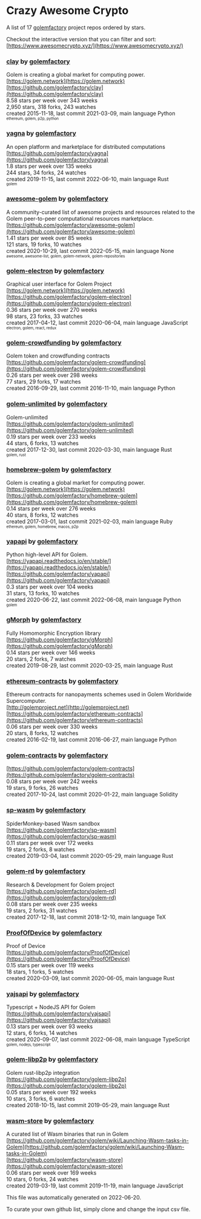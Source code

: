 # Crazy Awesome Crypto
A list of 17 [golemfactory](https://github.com/golemfactory) project repos ordered by stars.  

Checkout the interactive version that you can filter and sort: 
[https://www.awesomecrypto.xyz/](https://www.awesomecrypto.xyz/)  


### [clay](https://github.com/golemfactory/clay) by [golemfactory](https://github.com/golemfactory)  
Golem is creating a global market for computing power.  
[https://golem.network](https://golem.network)  
[https://github.com/golemfactory/clay](https://github.com/golemfactory/clay)  
8.58 stars per week over 343 weeks  
2,950 stars, 318 forks, 243 watches  
created 2015-11-18, last commit 2021-03-09, main language Python  
<sub><sup>ethereum, golem, p2p, python</sup></sub>


### [yagna](https://github.com/golemfactory/yagna) by [golemfactory](https://github.com/golemfactory)  
An open platform and marketplace for distributed computations  
[https://github.com/golemfactory/yagna](https://github.com/golemfactory/yagna)  
1.8 stars per week over 135 weeks  
244 stars, 34 forks, 24 watches  
created 2019-11-15, last commit 2022-06-10, main language Rust  
<sub><sup>golem</sup></sub>


### [awesome-golem](https://github.com/golemfactory/awesome-golem) by [golemfactory](https://github.com/golemfactory)  
A community-curated list of awesome projects and resources related to the Golem peer-to-peer computational resources marketplace.  
[https://github.com/golemfactory/awesome-golem](https://github.com/golemfactory/awesome-golem)  
1.41 stars per week over 85 weeks  
121 stars, 19 forks, 10 watches  
created 2020-10-29, last commit 2022-05-15, main language None  
<sub><sup>awesome, awesome-list, golem, golem-network, golem-repositories</sup></sub>


### [golem-electron](https://github.com/golemfactory/golem-electron) by [golemfactory](https://github.com/golemfactory)  
Graphical user interface for Golem Project  
[https://golem.network](https://golem.network)  
[https://github.com/golemfactory/golem-electron](https://github.com/golemfactory/golem-electron)  
0.36 stars per week over 270 weeks  
98 stars, 23 forks, 33 watches  
created 2017-04-12, last commit 2020-06-04, main language JavaScript  
<sub><sup>electron, golem, react, redux</sup></sub>


### [golem-crowdfunding](https://github.com/golemfactory/golem-crowdfunding) by [golemfactory](https://github.com/golemfactory)  
Golem token and crowdfunding contracts  
[https://github.com/golemfactory/golem-crowdfunding](https://github.com/golemfactory/golem-crowdfunding)  
0.26 stars per week over 298 weeks  
77 stars, 29 forks, 17 watches  
created 2016-09-29, last commit 2016-11-10, main language Python  


### [golem-unlimited](https://github.com/golemfactory/golem-unlimited) by [golemfactory](https://github.com/golemfactory)  
Golem-unlimited   
[https://github.com/golemfactory/golem-unlimited](https://github.com/golemfactory/golem-unlimited)  
0.19 stars per week over 233 weeks  
44 stars, 6 forks, 13 watches  
created 2017-12-30, last commit 2020-03-30, main language Rust  
<sub><sup>golem, rust</sup></sub>


### [homebrew-golem](https://github.com/golemfactory/homebrew-golem) by [golemfactory](https://github.com/golemfactory)  
Golem is creating a global market for computing power.  
[https://golem.network](https://golem.network)  
[https://github.com/golemfactory/homebrew-golem](https://github.com/golemfactory/homebrew-golem)  
0.14 stars per week over 276 weeks  
40 stars, 8 forks, 12 watches  
created 2017-03-01, last commit 2021-02-03, main language Ruby  
<sub><sup>ethereum, golem, homebrew, macos, p2p</sup></sub>


### [yapapi](https://github.com/golemfactory/yapapi) by [golemfactory](https://github.com/golemfactory)  
Python high-level API for Golem.  
[https://yapapi.readthedocs.io/en/stable/](https://yapapi.readthedocs.io/en/stable/)  
[https://github.com/golemfactory/yapapi](https://github.com/golemfactory/yapapi)  
0.3 stars per week over 104 weeks  
31 stars, 13 forks, 10 watches  
created 2020-06-22, last commit 2022-06-08, main language Python  
<sub><sup>golem</sup></sub>


### [gMorph](https://github.com/golemfactory/gMorph) by [golemfactory](https://github.com/golemfactory)  
Fully Homomorphic Encryption library  
[https://github.com/golemfactory/gMorph](https://github.com/golemfactory/gMorph)  
0.14 stars per week over 146 weeks  
20 stars, 2 forks, 7 watches  
created 2019-08-29, last commit 2020-03-25, main language Rust  


### [ethereum-contracts](https://github.com/golemfactory/ethereum-contracts) by [golemfactory](https://github.com/golemfactory)  
Ethereum contracts for nanopayments schemes used in Golem Worldwide Supercomputer.  
[http://golemproject.net](http://golemproject.net)  
[https://github.com/golemfactory/ethereum-contracts](https://github.com/golemfactory/ethereum-contracts)  
0.06 stars per week over 330 weeks  
20 stars, 8 forks, 12 watches  
created 2016-02-19, last commit 2016-06-27, main language Python  


### [golem-contracts](https://github.com/golemfactory/golem-contracts) by [golemfactory](https://github.com/golemfactory)  
  
[https://github.com/golemfactory/golem-contracts](https://github.com/golemfactory/golem-contracts)  
0.08 stars per week over 242 weeks  
19 stars, 9 forks, 26 watches  
created 2017-10-24, last commit 2020-01-22, main language Solidity  


### [sp-wasm](https://github.com/golemfactory/sp-wasm) by [golemfactory](https://github.com/golemfactory)  
SpiderMonkey-based Wasm sandbox  
[https://github.com/golemfactory/sp-wasm](https://github.com/golemfactory/sp-wasm)  
0.11 stars per week over 172 weeks  
19 stars, 2 forks, 8 watches  
created 2019-03-04, last commit 2020-05-29, main language Rust  


### [golem-rd](https://github.com/golemfactory/golem-rd) by [golemfactory](https://github.com/golemfactory)  
Research & Development for Golem project  
[https://github.com/golemfactory/golem-rd](https://github.com/golemfactory/golem-rd)  
0.08 stars per week over 235 weeks  
19 stars, 2 forks, 31 watches  
created 2017-12-18, last commit 2018-12-10, main language TeX  


### [ProofOfDevice](https://github.com/golemfactory/ProofOfDevice) by [golemfactory](https://github.com/golemfactory)  
Proof of Device  
[https://github.com/golemfactory/ProofOfDevice](https://github.com/golemfactory/ProofOfDevice)  
0.15 stars per week over 119 weeks  
18 stars, 1 forks, 5 watches  
created 2020-03-09, last commit 2020-06-05, main language Rust  


### [yajsapi](https://github.com/golemfactory/yajsapi) by [golemfactory](https://github.com/golemfactory)  
Typescript + NodeJS API for Golem  
[https://github.com/golemfactory/yajsapi](https://github.com/golemfactory/yajsapi)  
0.13 stars per week over 93 weeks  
12 stars, 6 forks, 14 watches  
created 2020-09-07, last commit 2022-06-08, main language TypeScript  
<sub><sup>golem, nodejs, typescript</sup></sub>


### [golem-libp2p](https://github.com/golemfactory/golem-libp2p) by [golemfactory](https://github.com/golemfactory)  
Golem rust-libp2p integration   
[https://github.com/golemfactory/golem-libp2p](https://github.com/golemfactory/golem-libp2p)  
0.05 stars per week over 192 weeks  
10 stars, 3 forks, 6 watches  
created 2018-10-15, last commit 2019-05-29, main language Rust  


### [wasm-store](https://github.com/golemfactory/wasm-store) by [golemfactory](https://github.com/golemfactory)  
A curated list of Wasm binaries that run in Golem  
[https://github.com/golemfactory/golem/wiki/Launching-Wasm-tasks-in-Golem](https://github.com/golemfactory/golem/wiki/Launching-Wasm-tasks-in-Golem)  
[https://github.com/golemfactory/wasm-store](https://github.com/golemfactory/wasm-store)  
0.06 stars per week over 169 weeks  
10 stars, 0 forks, 24 watches  
created 2019-03-19, last commit 2019-11-19, main language JavaScript  


This file was automatically generated on 2022-06-20.  

To curate your own github list, simply clone and change the input csv file.  